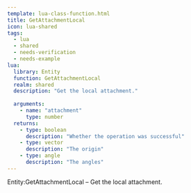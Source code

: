 ```yaml
---
template: lua-class-function.html
title: GetAttachmentLocal
icon: lua-shared
tags:
  - lua
  - shared
  - needs-verification
  - needs-example
lua:
  library: Entity
  function: GetAttachmentLocal
  realm: shared
  description: "Get the local attachment."
  
  arguments:
    - name: "attachment"
      type: number
  returns:
    - type: boolean
      description: "Whether the operation was successful"
    - type: vector
      description: "The origin"
    - type: angle
      description: "The angles"
---
```


<div class="lua__search__keywords">
Entity:GetAttachmentLocal &#x2013; Get the local attachment.
</div>

